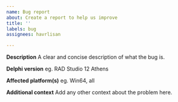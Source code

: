 ```yaml
---
name: Bug report
about: Create a report to help us improve
title: ''
labels: bug
assignees: havrlisan

---
```


**Description**
A clear and concise description of what the bug is.

**Delphi version**
eg. RAD Studio 12 Athens

**Affected platform(s)**
eg. Win64, all

**Additional context**
Add any other context about the problem here.
